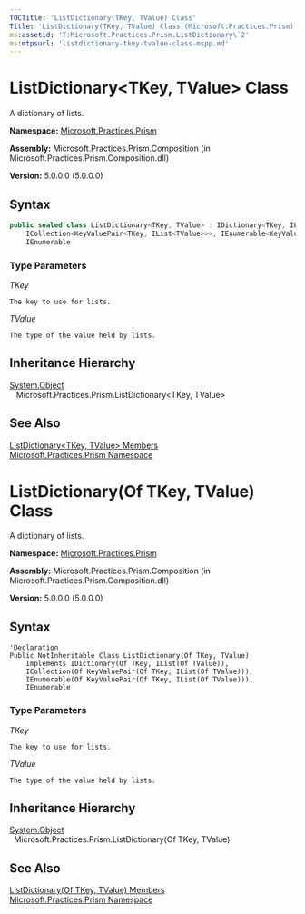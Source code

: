 ```yaml
---
TOCTitle: 'ListDictionary(TKey, TValue) Class'
Title: 'ListDictionary(TKey, TValue) Class (Microsoft.Practices.Prism)'
ms:assetid: 'T:Microsoft.Practices.Prism.ListDictionary\`2'
ms:mtpsurl: 'listdictionary-tkey-tvalue-class-mspp.md'
---
```



# ListDictionary<TKey, TValue> Class

A dictionary of lists.

**Namespace:** [Microsoft.Practices.Prism](/patterns-practices/reference/mspp-namespace)

**Assembly:** Microsoft.Practices.Prism.Composition (in Microsoft.Practices.Prism.Composition.dll)

**Version:** 5.0.0.0 (5.0.0.0)

## Syntax

```C#
public sealed class ListDictionary<TKey, TValue> : IDictionary<TKey, IList<TValue>>, 
	ICollection<KeyValuePair<TKey, IList<TValue>>>, IEnumerable<KeyValuePair<TKey, IList<TValue>>>, 
	IEnumerable
```

### Type Parameters

*TKey*
	
	The key to use for lists.
	
*TValue*
       	
	The type of the value held by lists.

## Inheritance Hierarchy

[System.Object](http://msdn.microsoft.com/en-us/library/e5kfa45b)  
    Microsoft.Practices.Prism.ListDictionary<TKey, TValue>

## See Also
[ListDictionary<TKey, TValue> Members](/patterns-practices/reference/listdictionary-tkey-tvalue-members-mspp)  
[Microsoft.Practices.Prism Namespace](/patterns-practices/reference/mspp-namespace)
    

# ListDictionary(Of TKey, TValue) Class

A dictionary of lists.

**Namespace:** [Microsoft.Practices.Prism](/patterns-practices/reference/mspp-namespace)

**Assembly:** Microsoft.Practices.Prism.Composition (in Microsoft.Practices.Prism.Composition.dll)

**Version:** 5.0.0.0 (5.0.0.0)

## Syntax

```VB
'Declaration
Public NotInheritable Class ListDictionary(Of TKey, TValue)
	Implements IDictionary(Of TKey, IList(Of TValue)), 
	ICollection(Of KeyValuePair(Of TKey, IList(Of TValue))), 
	IEnumerable(Of KeyValuePair(Of TKey, IList(Of TValue))), 
	IEnumerable
```

### Type Parameters

*TKey*
	
	The key to use for lists.
	
*TValue*
       	
	The type of the value held by lists.

## Inheritance Hierarchy

[System.Object](http://msdn.microsoft.com/en-us/library/e5kfa45b)  
  Microsoft.Practices.Prism.ListDictionary(Of TKey, TValue)
  

## See Also

[ListDictionary(Of TKey, TValue) Members](/patterns-practices/reference/listdictionary-tkey-tvalue-members-mspp)  
 [Microsoft.Practices.Prism Namespace](/patterns-practices/reference/mspp-namespace)
